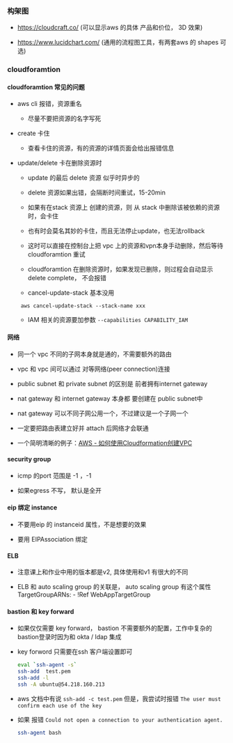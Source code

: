 ### 构架图

- https://cloudcraft.co/ (可以显示aws 的具体 产品和价位， 3D 效果)

- https://www.lucidchart.com/ (通用的流程图工具，有两套aws 的 shapes 可选)


### cloudforamtion

#### cloudforamtion 常见的问题

- aws cli 报错，资源重名

  - 尽量不要把资源的名字写死

- create 卡住

  - 查看卡住的资源，有的资源的详情页面会给出报错信息
  
- update/delete 卡在删除资源时

  - update 的最后 delete 资源 似乎时异步的
  
  - delete 资源如果出错，会隔断时间重试，15-20min
  
  - 如果有在stack 资源上 创建的资源，则 从 stack 中删除该被依赖的资源时，会卡住
  
  - 也有时会莫名其妙的卡住，而且无法停止update，也无法rollback 
  
  - 这时可以直接在控制台上把 vpc 上的资源和vpn本身手动删除，然后等待 cloudforamtion 重试
  
  - cloudforamtion 在删除资源时，如果发现已删除，则过程会自动显示delete complete， 不会报错
  
  - cancel-update-stack 基本没用
  ```
   aws cancel-update-stack --stack-name xxx
  ```
  
  - IAM 相关的资源要加参数 `--capabilities CAPABILITY_IAM`
  
#### 网络

- 同一个 vpc 不同的子网本身就是通的，不需要额外的路由

- vpc 和 vpc 间可以通过 对等网络(peer connection)连接

- public subnet 和 private subnet 的区别是 前者拥有internet gateway

- nat gateway 和 internet gateway 本身都 要创建在 public subnet中

- nat gateway 可以不同子网公用一个，不过建议是一个子网一个

- 一定要把路由表建立好并 attach 后网络才会联通

- 一个简明清晰的例子：[AWS - 如何使用Cloudformation创建VPC](https://www.jianshu.com/p/5429744e9b59) 

#### security group

- icmp 的port 范围是 -1 ，-1

- 如果egress 不写， 默认是全开

#### eip 绑定 instance

- 不要用eip 的 instanceid 属性，不是想要的效果

- 要用 EIPAssociation 绑定

#### ELB

- 注意课上和作业中用的版本都是v2, 具体使用和v1 有很大的不同

- ELB 和 auto scaling group 的关联是， auto scaling group 有这个属性 
      TargetGroupARNs:
        - !Ref WebAppTargetGroup
		
#### bastion 和 key forward

- 如果仅仅需要 key forward， bastion 不需要额外的配置，工作中复杂的bastion登录时因为和 okta / ldap 集成

- key forword 只需要在ssh 客户端设置即可
	```bash
	eval `ssh-agent -s`
	ssh-add  test.pem 
	ssh-add -l
	ssh -A ubuntu@54.218.160.213
	```
- aws 文档中有说 `ssh-add -c test.pem` 但是，我尝试时报错
  `The user must confirm each use of the key`
 
- 如果 报错 `Could not open a connection to your authentication agent.`
   ```bash
   ssh-agent bash
   ```